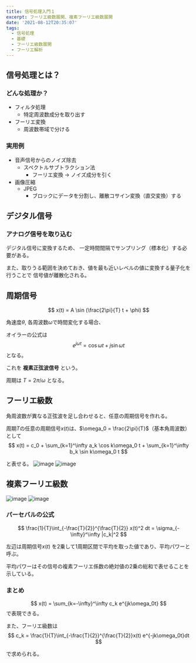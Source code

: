 ```yaml
---
title: 信号処理入門１
excerpt: フーリエ級数展開、複素フーリエ級数展開 
date: '2021-08-12T20:35:07'
tags:
  - 信号処理
  - 基礎
  - フーリエ級数展開
  - フーリエ解析
---
```



## 信号処理とは？

### どんな処理か？
- フィルタ処理
  - 特定周波数成分を取り出す
- フーリエ変換
  - 周波数帯域で分ける

### 実用例

- 音声信号からのノイズ除去
  - スペクトルサブトラクション法
    - フーリエ変換 → ノイズ成分を引く
- 画像圧縮
  - JPEG
    - ブロックにデータを分割し、離散コサイン変換（直交変換）する

## デジタル信号

### アナログ信号を取り込む

デジタル信号に変換するため、
一定時間間隔でサンプリング（標本化）する必要がある。

また、取りうる範囲を決めておき、値を最も近いレベルの値に変換する量子化を行うことで
信号値が離散化される。

## 周期信号

$$
x(t) = A \sin (\frac{2\pi}{T} t + \phi)
$$

角速度$\theta$, 各周波数$\omega$で時間変化する場合、

オイラーの公式は
$$
e^{j\omega t} = \cos \omega t + j \sin \omega t
$$
となる。

これを **複素正弦波信号** という。

周期は $T = 2\pi/\omega$ となる。

## フーリエ級数

角周波数が異なる正弦波を足し合わせると、任意の周期信号を作れる。

周期$T$の任意の周期信号$x(t)$は、$\omega_0 = \frac{2\pi}{T}$（基本角周波数）として
$$
x(t) = c_0 + \sum_{k=1}^\infty a_k \cos k\omega_0 t + \sum_{k=1}^\infty b_k \sin k\omega_0 t
$$

と表せる。
![image](https://res.cloudinary.com/ddaz9etkx/image/upload/v1628832927/202108/1_u7qctu.jpg)
![image](https://res.cloudinary.com/ddaz9etkx/image/upload/v1628832932/202108/2_grdrdh.jpg)

## 複素フーリエ級数

![image](https://res.cloudinary.com/ddaz9etkx/image/upload/v1628832940/202108/3_weftkx.jpg)
![image](https://res.cloudinary.com/ddaz9etkx/image/upload/v1628832946/202108/4_wugojb.jpg)


### パーセバルの公式

$$
\frac{1}{T}\int_{-\frac{T}{2}}^{\frac{T}{2}} x(t)^2 dt = \sigma_{-\infty}^\infty |c_k|^2
$$

左辺は周期信号$x(t)$ を2乗して1周期区間で平均を取った値であり、平均パワーと呼ぶ。

平均パワーはその信号の複素フーリエ係数の絶対値の2乗の総和で表せることを示している。

### まとめ

$$
x(t) = \sum_{k=-\infty}^\infty c_k e^{jk\omega_0t}
$$
で表現できる。


また、フーリエ級数は
$$
c_k = \frac{1}{T}\int_{-\frac{T}{2}}^{\frac{T}{2}}x(t) e^{-jk\omega_0t}dt
$$

で求められる。